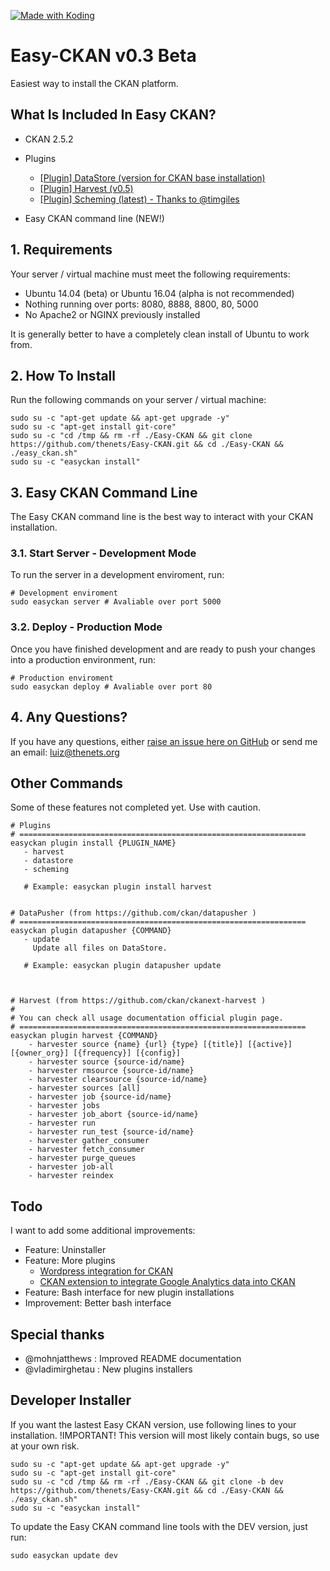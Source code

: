 <a href="https://koding.com/"> <img src="https://koding-cdn.s3.amazonaws.com/badges/made-with-koding/v1/koding_badge_RectangleColor.png" srcset="https://koding-cdn.s3.amazonaws.com/badges/made-with-koding/v1/koding_badge_RectangleColor.png 1x, https://koding-cdn.s3.amazonaws.com/badges/made-with-koding/v1/koding_badge_RectangleColor@2x.png 2x" alt="Made with Koding" /> </a>

# Easy-CKAN v0.3 Beta
Easiest way to install the CKAN platform.

## What Is Included In Easy CKAN?
- CKAN 2.5.2
- Plugins
  + [[Plugin] DataStore (version for CKAN base installation)](http://docs.ckan.org/en/latest/maintaining/datastore.html)
  + [[Plugin] Harvest (v0.5)](https://github.com/ckan/ckanext-harvest)
  + [[Plugin] Scheming (latest) - Thanks to @timgiles](https://github.com/ckan/ckanext-scheming)

- Easy CKAN command line (NEW!)

## 1. Requirements
Your server / virtual machine must meet the following requirements:

- Ubuntu 14.04 (beta) or Ubuntu 16.04 (alpha is not recommended)
- Nothing running over ports: 8080, 8888, 8800, 80, 5000
- No Apache2 or NGINX previously installed

It is generally better to have a completely clean install of Ubuntu to work from.

## 2. How To Install
Run the following commands on your server / virtual machine:

```
sudo su -c "apt-get update && apt-get upgrade -y"
sudo su -c "apt-get install git-core"
sudo su -c "cd /tmp && rm -rf ./Easy-CKAN && git clone https://github.com/thenets/Easy-CKAN.git && cd ./Easy-CKAN && ./easy_ckan.sh"
sudo su -c "easyckan install"
```

## 3. Easy CKAN Command Line
The Easy CKAN command line is the best way to interact with your CKAN installation.

### 3.1. Start Server - Development Mode
To run the server in a development enviroment, run:

```
# Development enviroment
sudo easyckan server # Avaliable over port 5000
```

### 3.2. Deploy - Production Mode
Once you have finished development and are ready to push your changes into a production environment, run:

```
# Production enviroment
sudo easyckan deploy # Avaliable over port 80
```

## 4. Any Questions?
If you have any questions, either [raise an issue here on GitHub](https://github.com/thenets/Easy-CKAN/issues) or send me an email: [luiz@thenets.org](mailto:luiz@thenets.org)


## Other Commands
Some of these features not completed yet. Use with caution.

```
# Plugins
# ================================================================
easyckan plugin install {PLUGIN_NAME}
   - harvest
   - datastore
   - scheming
   
   # Example: easyckan plugin install harvest


# DataPusher (from https://github.com/ckan/datapusher )
# ================================================================
easyckan plugin datapusher {COMMAND}
   - update
     Update all files on DataStore.
   
   # Example: easyckan plugin datapusher update



# Harvest (from https://github.com/ckan/ckanext-harvest )
#
# You can check all usage documentation official plugin page.
# ================================================================
easyckan plugin harvest {COMMAND}
    - harvester source {name} {url} {type} [{title}] [{active}] [{owner_org}] [{frequency}] [{config}]
    - harvester source {source-id/name}
    - harvester rmsource {source-id/name}
    - harvester clearsource {source-id/name}
    - harvester sources [all]
    - harvester job {source-id/name}
    - harvester jobs
    - harvester job_abort {source-id/name}
    - harvester run
    - harvester run_test {source-id/name}
    - harvester gather_consumer
    - harvester fetch_consumer
    - harvester purge_queues
    - harvester job-all
    - harvester reindex

```



## Todo
I want to add some additional improvements:

- Feature: Uninstaller
- Feature: More plugins
    + [Wordpress integration for CKAN](http://extensions.ckan.org/extension/wordpresser/)
    + [CKAN extension to integrate Google Analytics data into CKAN](http://extensions.ckan.org/extension/googleanalytics/)
- Feature: Bash interface for new plugin installations
- Improvement: Better bash interface


## Special thanks
- @mohnjatthews : Improved README documentation
- @vladimirghetau : New plugins installers


## Developer Installer
If you want the lastest Easy CKAN version, use following lines to your installation.
!IMPORTANT! This version will most likely contain bugs, so use at your own risk.

```
sudo su -c "apt-get update && apt-get upgrade -y"
sudo su -c "apt-get install git-core"
sudo su -c "cd /tmp && rm -rf ./Easy-CKAN && git clone -b dev https://github.com/thenets/Easy-CKAN.git && cd ./Easy-CKAN && ./easy_ckan.sh"
sudo su -c "easyckan install"
```

To update the Easy CKAN command line tools with the DEV version, just run:

```
sudo easyckan update dev
```
